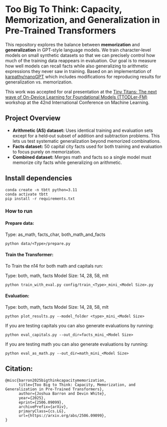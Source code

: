 # Too Big To Think: Capacity, Memorization, and Generalization in Pre-Trained Transformers

This repository explores the balance between **memorization** and **generalization** in GPT‑style language models. We train character‑level models on small synthetic datasets so that we can precisely control how much of the training data reappears in evaluation. Our goal is to measure how well models can recall facts while also generalizing to arithmetic expressions they never saw in training. Based on an implementation of [karpathy/nanoGPT](https://github.com/karpathy/nanoGPT) which includes modifications for reproducing results for generalization vs. memorization.

This work was accepted for oral presentation at the [Tiny Titans: The next wave of On-Device Learning for Foundational Models (TTODLer-FM)](https://ttodlerfm.gitlab.io) workshop at the 42nd International Conference on Machine Learning. 


## Project Overview
- **Arithmetic (AS) dataset:** Uses identical training and evaluation sets except for a held‑out subset of addition and subtraction problems. This lets us test systematic generalization beyond memorized combinations.
- **Facts dataset:** 50 capital city facts used for both training and evaluation to focus purely on memorization.
- **Combined dataset:** Merges math and facts so a single model must memorize city facts while generalizing on arithmetic.

## Install dependencies 

   ```
   conda create -n tbtt python=3.11
   conda activate tbtt
   pip install -r requirements.txt
   ```

### How to run

#### Prepare data:


Type: as_math, facts_char, both_math_and_facts

   ```
   python data/<Type>/prepare.py
   ```

#### Train the Transformer:

To Train the n14 for both math and capitals run:

Type: both, math, facts
Model Size: 14, 28, 58, mlt

   ```
   python train_with_eval.py config/train_<Type>_mini_<Model Size>.py
   ```

#### Evaluation:

Type: both, math, facts
Model Size: 14, 28, 58, mlt

   ```
   python plot_results.py --model_folder <type>_mini_<Model Size>
   ```

If you are testing capitals you can also generate evaluations by running:

   ```
   python eval_capitals.py --out_dir=facts_mini_<Model Size>
   ```

If you are testing math you can also generate evaluations by running:

   ```
   python eval_as_math.py --out_dir=math_mini_<Model Size>
   ```

## Citation:
   ```
   @misc{barron2025bigthinkcapacitymemorization,
         title={Too Big to Think: Capacity, Memorization, and Generalization in Pre-Trained Transformers}, 
         author={Joshua Barron and Devin White},
         year={2025},
         eprint={2506.09099},
         archivePrefix={arXiv},
         primaryClass={cs.LG},
         url={https://arxiv.org/abs/2506.09099}, 
   }
   ```
